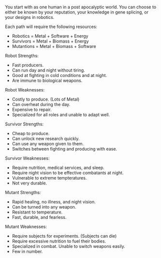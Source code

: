 You start with as one human in a post apocalyptic world. You can choose to either be known by your reputation, your knowledge in gene splicing, or your designs in robotics.

Each path will require the following resources:
  * Robotics = Metal + Software + Energy
  * Survivors = Metal + Biomass + Energy
  * Mutantions = Metal + Biomass + Software
  
Robot Strengths:
  * Fast producers.
  * Can run day and night without tiring.
  * Good at fighting in cold conditions and at night.
  * Are immune to biological weapons.

Robot Weaknesses:
  * Costly to produce. (Lots of Metal)
  * Can overheat during the day.
  * Expensive to repair.
  * Specialized for all roles and unable to adapt well.
  
Survivor Strengths:
  * Cheap to produce.
  * Can unlock new research quickly.
  * Can use any weapon given to them.
  * Switches between fighting and producing with ease.
  
Survivor Weaknesses:
  * Require nutrition, medical services, and sleep.
  * Require night vision to be effective combatants at night.
  * Vulnerable to extreme tempteratures.
  * Not very durable.
  
Mutant Strengths:
  * Rapid healing, no illness, and night vision.
  * Can be turned into any weapon.
  * Resistant to temperature.
  * Fast, durable, and fearless.
  
Mutant Weaknesses:
  * Require subjects for experiments. (Subjects can die)
  * Require excessive nutrition to fuel their bodies.
  * Specialized in combat. Unable to switch weapons easily.
  * Few in number.
